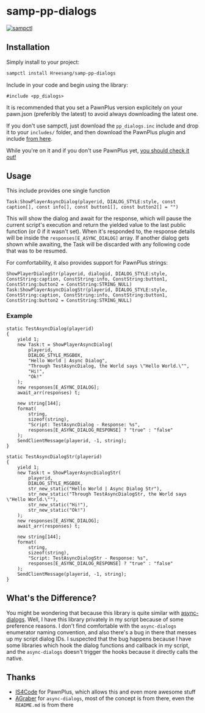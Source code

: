 # samp-pp-dialogs

[![sampctl](https://img.shields.io/badge/sampctl-PawnPlus--Dialogs-2f2f2f.svg?style=for-the-badge)](https://github.com/Hreesang/samp-pp-dialogs)

## Installation

Simply install to your project:

```bash
sampctl install Hreesang/samp-pp-dialogs
```

Include in your code and begin using the library:

```pawn
#include <pp_dialogs>
```

It is recommended that you set a PawnPlus version explicitely on your pawn.json
(preferibly the latest) to avoid always downloading the latest one.

If you don't use sampctl, just download the `pp_dialogs.inc` include and
drop it to your `includes/` folder, and then download the PawnPlus plugin and
include [from here](https://github.com/IllidanS4/PawnPlus/releases).

While you're on it and if you don't use PawnPlus yet,
[you should check it out!](https://github.com/IllidanS4/PawnPlus/blob/master/README.md)

## Usage

This include provides one single function
```pawn
Task:ShowPlayerAsyncDialog(playerid, DIALOG_STYLE:style, const caption[], const info[], const button1[], const button2[] = "")
```

This will show the dialog and await for the response, which will pause the
current script's execution and return the yielded value to the last public
function (or 0 if it wasn't set). When it's responded to, the response details
will be inside the `responses[E_ASYNC_DIALOG]` array. If another
dialog gets shown while awaiting, the Task will be discarded with any following
code that was to be resumed.

For comfortability, it also provides support for PawnPlus strings:
```pawn
ShowPlayerDialogStr(playerid, dialogid, DIALOG_STYLE:style, ConstString:caption, ConstString:info, ConstString:button1, ConstString:button2 = ConstString:STRING_NULL)
Task:ShowPlayerAsyncDialogStr(playerid, DIALOG_STYLE:style, ConstString:caption, ConstString:info, ConstString:button1, ConstString:button2 = ConstString:STRING_NULL)
```

### Example
```pawn
static TestAsyncDialog(playerid)
{
	yield 1;
	new Task:t = ShowPlayerAsyncDialog(
		playerid,
		DIALOG_STYLE_MSGBOX,
		"Hello World | Async Dialog",
		"Through TestAsyncDialog, the World says \"Hello World.\"",
		"Hi!",
		"Ok!"
	);
	new responses[E_ASYNC_DIALOG];
	await_arr(responses) t;

	new string[144];
	format(
		string,
		sizeof(string),
		"Script: TestAsyncDialog - Response: %s",
		responses[E_ASYNC_DIALOG_RESPONSE] ? "true" : "false"
	);
	SendClientMessage(playerid, -1, string);
}

static TestAsyncDialogStr(playerid)
{
	yield 1;
	new Task:t = ShowPlayerAsyncDialogStr(
		playerid,
		DIALOG_STYLE_MSGBOX,
		str_new_static("Hello World | Async Dialog Str"),
		str_new_static("Through TestAsyncDialogStr, the World says \"Hello World.\""),
		str_new_static("Hi!"),
		str_new_static("Ok!")
	);
	new responses[E_ASYNC_DIALOG];
	await_arr(responses) t;

	new string[144];
	format(
		string,
		sizeof(string),
		"Script: TestAsyncDialogStr - Response: %s",
		responses[E_ASYNC_DIALOG_RESPONSE] ? "true" : "false"
	);
	SendClientMessage(playerid, -1, string);
}
```

## What's the Difference?

You might be wondering that because this library is quite similar with [async-dialogs](https://github.com/AGraber/samp-async-dialogs). Well, I have this library privately in my script because of some preference reasons. I don't find comfortable with the `async-dialogs` enumerator naming convention, and also there's a bug in there that messes up my script dialog IDs. I suspected that the bug happens because I have some libraries which hook the dialog functions and callback in my script, and the `async-dialogs` doesn't trigger the hooks because it directly calls the native.

## Thanks
* [IS4Code](https://github.com/IS4Code) for PawnPlus, which allows this and even more awesome stuff
* [AGraber](https://github.com/AGraber) for `async-dialogs`, most of the concept is from there, even the `README.md` is from there
